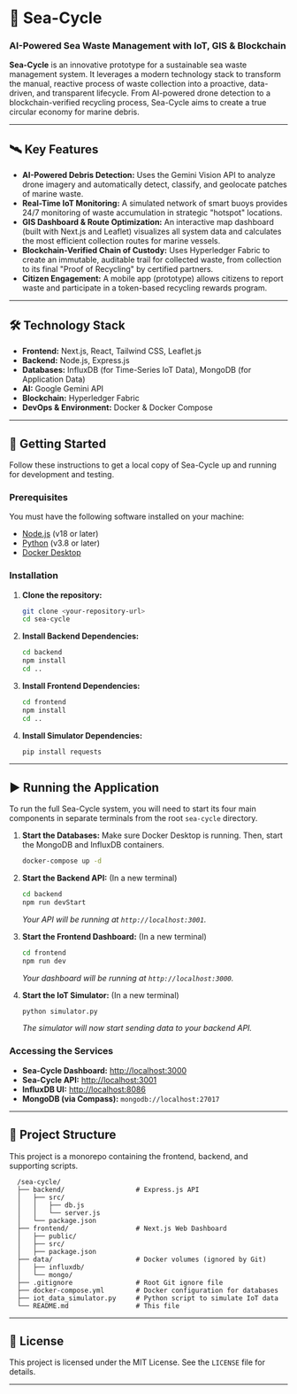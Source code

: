# 🌊 Sea-Cycle

### AI-Powered Sea Waste Management with IoT, GIS & Blockchain

**Sea-Cycle** is an innovative prototype for a sustainable sea waste management system. It leverages a modern technology stack to transform the manual, reactive process of waste collection into a proactive, data-driven, and transparent lifecycle. From AI-powered drone detection to a blockchain-verified recycling process, Sea-Cycle aims to create a true circular economy for marine debris.

---

## 🛰️ Key Features

- **AI-Powered Debris Detection:** Uses the Gemini Vision API to analyze drone imagery and automatically detect, classify, and geolocate patches of marine waste.
- **Real-Time IoT Monitoring:** A simulated network of smart buoys provides 24/7 monitoring of waste accumulation in strategic "hotspot" locations.
- **GIS Dashboard & Route Optimization:** An interactive map dashboard (built with Next.js and Leaflet) visualizes all system data and calculates the most efficient collection routes for marine vessels.
- **Blockchain-Verified Chain of Custody:** Uses Hyperledger Fabric to create an immutable, auditable trail for collected waste, from collection to its final "Proof of Recycling" by certified partners.
- **Citizen Engagement:** A mobile app (prototype) allows citizens to report waste and participate in a token-based recycling rewards program.

---

## 🛠️ Technology Stack

- **Frontend:** Next.js, React, Tailwind CSS, Leaflet.js
- **Backend:** Node.js, Express.js
- **Databases:** InfluxDB (for Time-Series IoT Data), MongoDB (for Application Data)
- **AI:** Google Gemini API
- **Blockchain:** Hyperledger Fabric
- **DevOps & Environment:** Docker & Docker Compose

---

## 🚀 Getting Started

Follow these instructions to get a local copy of Sea-Cycle up and running for development and testing.

### Prerequisites

You must have the following software installed on your machine:

- [Node.js](https://nodejs.org/) (v18 or later)
- [Python](https://www.python.org/) (v3.8 or later)
- [Docker Desktop](https://www.docker.com/products/docker-desktop/)

### Installation

1.  **Clone the repository:**

    ```bash
    git clone <your-repository-url>
    cd sea-cycle
    ```

2.  **Install Backend Dependencies:**

    ```bash
    cd backend
    npm install
    cd ..
    ```

3.  **Install Frontend Dependencies:**
    ```bash
    cd frontend
    npm install
    cd ..
    ```
4.  **Install Simulator Dependencies:**
    ```bash
    pip install requests
    ```

---

## ▶️ Running the Application

To run the full Sea-Cycle system, you will need to start its four main components in separate terminals from the root `sea-cycle` directory.

1.  **Start the Databases:**
    Make sure Docker Desktop is running. Then, start the MongoDB and InfluxDB containers.

    ```bash
    docker-compose up -d
    ```

2.  **Start the Backend API:**
    (In a new terminal)

    ```bash
    cd backend
    npm run devStart
    ```

    _Your API will be running at `http://localhost:3001`._

3.  **Start the Frontend Dashboard:**
    (In a new terminal)

    ```bash
    cd frontend
    npm run dev
    ```

    _Your dashboard will be running at `http://localhost:3000`._

4.  **Start the IoT Simulator:**
    (In a new terminal)
    ```bash
    python simulator.py
    ```
    _The simulator will now start sending data to your backend API._

### Accessing the Services

- **Sea-Cycle Dashboard:** [http://localhost:3000](http://localhost:3000)
- **Sea-Cycle API:** [http://localhost:3001](http://localhost:3001)
- **InfluxDB UI:** [http://localhost:8086](http://localhost:8086)
- **MongoDB (via Compass):** `mongodb://localhost:27017`

---

## 📂 Project Structure

This project is a monorepo containing the frontend, backend, and supporting scripts.

      /sea-cycle/
      ├── backend/                  # Express.js API
      │   ├── src/
      │   │   ├── db.js
      │   │   └── server.js
      │   └── package.json
      ├── frontend/                 # Next.js Web Dashboard
      │   ├── public/
      │   ├── src/
      │   ├── package.json
      ├── data/                     # Docker volumes (ignored by Git)
      │   ├── influxdb/
      │   └── mongo/
      ├── .gitignore                # Root Git ignore file
      ├── docker-compose.yml        # Docker configuration for databases
      ├── iot_data_simulator.py     # Python script to simulate IoT data
      └── README.md                 # This file

---

## 📄 License

This project is licensed under the MIT License. See the `LICENSE` file for details.

---
